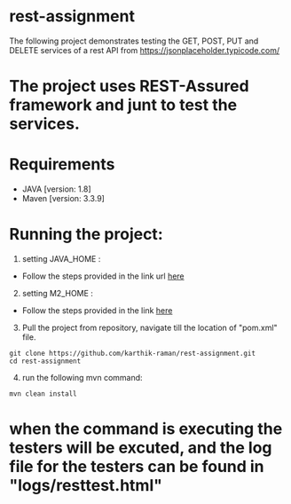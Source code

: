
# rest-assignment
The following project demonstrates testing the GET, POST, PUT and DELETE services of a rest API from https://jsonplaceholder.typicode.com/ 

# The project uses REST-Assured framework and junt to test the services.

# Requirements
- JAVA [version: 1.8]
- Maven [version: 3.3.9]

# Running the project:

  1. setting JAVA_HOME : 
  - Follow the steps provided in the link url [here](https://docs.oracle.com/cd/E19182-01/821-0917/inst_jdk_javahome_t/index.html)
    
  2. setting M2_HOME : 
  - Follow the steps provided in the link [here](http://websystique.com/maven/maven-installation-and-setup-windows-unix/)
     
  3. Pull the project from repository, navigate till the location of "pom.xml" file.
  ```
  git clone https://github.com/karthik-raman/rest-assignment.git
  cd rest-assignment
  ```
  
  4. run the following mvn command: 
   ```
   mvn clean install
   ```
   
# when the command is executing the testers will be excuted, and the log file for the testers can be found in "logs/resttest.html"
